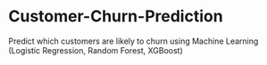 # Customer-Churn-Prediction
Predict which customers are likely to churn using Machine Learning (Logistic Regression, Random Forest, XGBoost)
